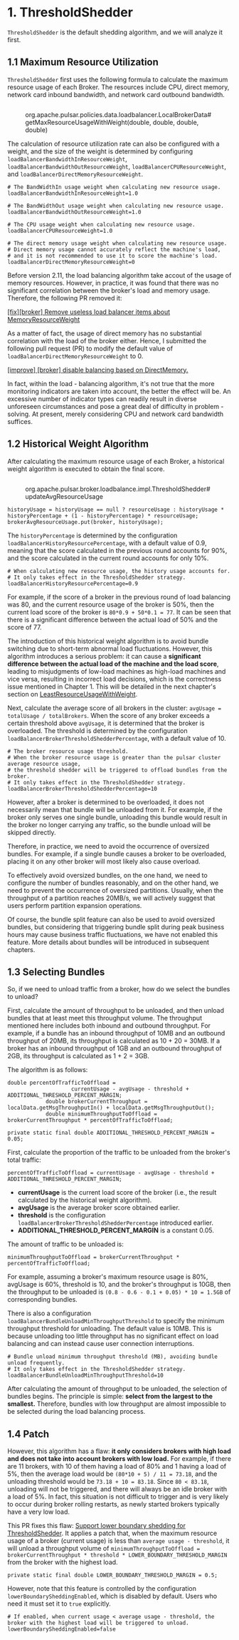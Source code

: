 # 1. ThresholdShedder

`ThresholdShedder` is the default shedding algorithm, and we will analyze it first.

## **1.1 Maximum Resource Utilization**

`ThresholdShedder` first uses the following formula to calculate the maximum resource usage of each Broker. The resources include CPU, direct memory, network card inbound bandwidth, and network card outbound bandwidth.

<figure><img src="../.gitbook/assets/image (5) (1).png" alt=""><figcaption><p>org.apache.pulsar.policies.data.loadbalancer.LocalBrokerData#getMaxResourceUsageWithWeight(double, double, double, double)</p></figcaption></figure>

The calculation of resource utilization rate can also be configured with a weight, and the size of the weight is determined by configuring `loadBalancerBandwidthInResourceWeight`, `loadBalancerBandwidthOutResourceWeight`, `loadBalancerCPUResourceWeight`, and `loadBalancerDirectMemoryResourceWeight`.

```
# The BandWidthIn usage weight when calculating new resource usage.
loadBalancerBandwidthInResourceWeight=1.0

# The BandWidthOut usage weight when calculating new resource usage.
loadBalancerBandwidthOutResourceWeight=1.0

# The CPU usage weight when calculating new resource usage.
loadBalancerCPUResourceWeight=1.0

# The direct memory usage weight when calculating new resource usage.
# Direct memory usage cannot accurately reflect the machine's load,
# and it is not recommended to use it to score the machine's load.
loadBalancerDirectMemoryResourceWeight=0
```

Before version 2.11, the load balancing algorithm take accout of the usage of memory resources. However, in practice, it was found that there was no significant correlation between the broker's load and memory usage. Therefore, the following PR removed it:

[\[fix\]\[broker\] Remove useless load balancer items about MemoryResourceWeight](https://github.com/apache/pulsar/pull/19559)



As a matter of fact, the usage of direct memory has no substantial correlation with the load of the broker either. Hence, I submitted the following pull request (PR) to modify the default value of `loadBalancerDirectMemoryResourceWeight` to 0.

[\[improve\] \[broker\] disable balancing based on DirectMemory.](https://github.com/apache/pulsar/pull/21168)



In fact, within the load - balancing algorithm, it's not true that the more monitoring indicators are taken into account, the better the effect will be. An excessive number of indicator types can readily result in diverse unforeseen circumstances and pose a great deal of difficulty in problem - solving. At present, merely considering CPU and network card bandwidth suffices.

&#x20;

## **1.2 Historical Weight Algorithm**

After calculating the maximum resource usage of each Broker, a historical weight algorithm is executed to obtain the final score.

<figure><img src="../.gitbook/assets/image (7) (1).png" alt=""><figcaption><p>org.apache.pulsar.broker.loadbalance.impl.ThresholdShedder#updateAvgResourceUsage</p></figcaption></figure>

```
historyUsage = historyUsage == null ? resourceUsage : historyUsage * historyPercentage + (1 - historyPercentage) * resourceUsage;
brokerAvgResourceUsage.put(broker, historyUsage);
```





The `historyPercentage` is determined by the configuration `loadBalancerHistoryResourcePercentage`, with a default value of 0.9, meaning that the score calculated in the previous round accounts for 90%, and the score calculated in the current round accounts for only 10%.

```
# When calculating new resource usage, the history usage accounts for.
# It only takes effect in the ThresholdShedder strategy.
loadBalancerHistoryResourcePercentage=0.9
```

For example, if the score of a broker in the previous round of load balancing was 80, and the current resource usage of the broker is 50%, then the current load score of the broker is `80*0.9 + 50*0.1 = 77`. It can be seen that there is a significant difference between the actual load of 50% and the score of 77.

&#x20;

The introduction of this historical weight algorithm is to avoid bundle switching due to short-term abnormal load fluctuations. However, this algorithm introduces a serious problem: it can cause a **significant difference between the actual load of the machine and the load score**, leading to misjudgments of low-load machines as high-load machines and vice versa, resulting in incorrect load decisions, which is the correctness issue mentioned in Chapter 1. This will be detailed in the next chapter's section on [LeastResourceUsageWithWeight](../chapter-3-load-balancing-algorithm-principles-and-analysis-placement-strategy/2.-leastresourceusagewithweight.md).

&#x20;

Next, calculate the average score of all brokers in the cluster: `avgUsage = totalUsage / totalBrokers`. When the score of any broker exceeds a certain threshold above `avgUsage`, it is determined that the broker is overloaded. The threshold is determined by the configuration `loadBalancerBrokerThresholdShedderPercentage`, with a default value of 10.

```
# The broker resource usage threshold.
# When the broker resource usage is greater than the pulsar cluster average resource usage,
# the threshold shedder will be triggered to offload bundles from the broker.
# It only takes effect in the ThresholdShedder strategy.
loadBalancerBrokerThresholdShedderPercentage=10
```

However, after a broker is determined to be overloaded, it does not necessarily mean that bundle will be unloaded from it. For example, if the broker only serves one single bundle, unloading this bundle would result in the broker no longer carrying any traffic, so the bundle unload will be skipped directly.

&#x20;

Therefore, in practice, we need to avoid the occurrence of oversized bundles. For example, if a single bundle causes a broker to be overloaded, placing it on any other broker will most likely also cause overload.

To effectively avoid oversized bundles, on the one hand, we need to configure the number of bundles reasonably, and on the other hand, we need to prevent the occurrence of oversized partitions. Usually, when the throughput of a partition reaches 20MB/s, we will actively suggest that users perform partition expansion operations.

Of course, the bundle split feature can also be used to avoid oversized bundles, but considering that triggering bundle split during peak business hours may cause business traffic fluctuations, we have not enabled this feature. More details about bundles will be introduced in subsequent chapters.





## **1.3 Selecting Bundles**

So, if we need to unload traffic from a broker, how do we select the bundles to unload?

&#x20;

First, calculate the amount of throughput to be unloaded, and then unload bundles that at least meet this throughput volume. The throughput mentioned here includes both inbound and outbound throughput. For example, if a bundle has an inbound throughput of 10MB and an outbound throughput of 20MB, its throughput is calculated as 10 + 20 = 30MB. If a broker has an inbound throughput of 1GB and an outbound throughput of 2GB, its throughput is calculated as 1 + 2 = 3GB.

&#x20;

The algorithm is as follows:

```
double percentOfTrafficToOffload =
                    currentUsage - avgUsage - threshold + ADDITIONAL_THRESHOLD_PERCENT_MARGIN;
            double brokerCurrentThroughput = localData.getMsgThroughputIn() + localData.getMsgThroughputOut();
            double minimumThroughputToOffload = brokerCurrentThroughput * percentOfTrafficToOffload;
```

```
private static final double ADDITIONAL_THRESHOLD_PERCENT_MARGIN = 0.05;
```

First, calculate the proportion of the traffic to be unloaded from the broker's total traffic:

```
percentOfTrafficToOffload = currentUsage - avgUsage - threshold + ADDITIONAL_THRESHOLD_PERCENT_MARGIN;
```

* **currentUsage** is the current load score of the broker (i.e., the result calculated by the historical weight algorithm).
* **avgUsage** is the average broker score obtained earlier.
* **threshold** is the configuration `loadBalancerBrokerThresholdShedderPercentage` introduced earlier.
* **ADDITIONAL\_THRESHOLD\_PERCENT\_MARGIN** is a constant 0.05.

&#x20;

The amount of traffic to be unloaded is:

```
minimumThroughputToOffload = brokerCurrentThroughput * percentOfTrafficToOffload;
```

For example, assuming a broker's maximum resource usage is 80%, avgUsage is 60%, threshold is 10, and the broker's throughput is 10GB, then the throughput to be unloaded is `(0.8 - 0.6 - 0.1 + 0.05) * 10 = 1.5GB` of corresponding bundles.

&#x20;

There is also a configuration `loadBalancerBundleUnloadMinThroughputThreshold` to specify the minimum throughput threshold for unloading. The default value is 10MB. This is because unloading too little throughput has no significant effect on load balancing and can instead cause user connection interruptions.

```
# Bundle unload minimum throughput threshold (MB), avoiding bundle unload frequently.
# It only takes effect in the ThresholdShedder strategy.
loadBalancerBundleUnloadMinThroughputThreshold=10
```

After calculating the amount of throughput to be unloaded, the selection of bundles begins. The principle is simple: **select from the largest to the smallest.** Therefore, bundles with low throughput are almost impossible to be selected during the load balancing process.

&#x20;

&#x20;

## **1.4 Patch**

However, this algorithm has a flaw: **it only considers brokers with high load and does not take into account brokers with low load.** For example, if there are 11 brokers, with 10 of them having a load of 80% and 1 having a load of 5%, then the average load would be `(80*10 + 5) / 11 = 73.18`, and the unloading threshold would be `73.18 + 10 = 83.18`. Since `80 < 83.18`, unloading will not be triggered, and there will always be an idle broker with a load of 5%. In fact, this situation is not difficult to trigger and is very likely to occur during broker rolling restarts, as newly started brokers typically have a very low load.

This PR fixes this flaw: [Support lower boundary shedding for ThresholdShedder](https://github.com/apache/pulsar/pull/17456). It applies a patch that, when the maximum resource usage of a broker (current usage) is less than `average usage - threshold`, it will unload a throughput volume of `minimumThroughputToOffload = brokerCurrentThroughput * threshold * LOWER_BOUNDARY_THRESHOLD_MARGIN` from the broker with the highest load.

```
private static final double LOWER_BOUNDARY_THRESHOLD_MARGIN = 0.5;
```

However, note that this feature is controlled by the configuration `lowerBoundarySheddingEnabled`, which is disabled by default. Users who need it must set it to `true` explicitly.

```
# If enabled, when current usage < average usage - threshold, the broker with the highest load will be triggered to unload.
lowerBoundarySheddingEnabled=false
```

&#x20;



